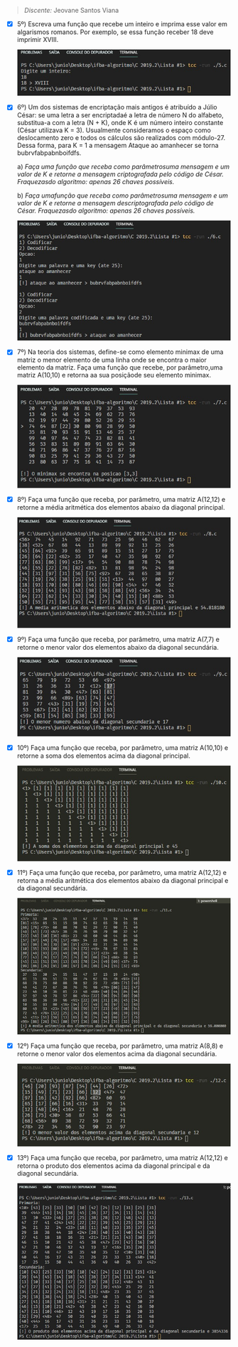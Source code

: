 > _Discente:_ Jeovane Santos Viana

- [x] 5º) Escreva uma função que recebe um inteiro e imprima esse valor em algarismos romanos. Por exemplo, se essa função receber 18 deve imprimir XVIII.

  ![5.c](resultados/5.jpg)

- [x] 6º) Um dos sistemas de encriptação mais antigos é atribuído a Júlio César: se uma letra a ser encriptadaé a letra de número N do alfabeto, substitua-a com a letra (N + K), onde K é um número inteiro constante (César utilizava K = 3). Usualmente consideramos o espaço como deslocamento zero e todos os cálculos são realizados com módulo-27. Dessa forma, para K = 1 a mensagem Ataque ao amanhecer se torna bubrvfabpabnboifdfs.

  a) _Faça uma função que receba como parâmetrosuma mensagem e um valor de K e retorne a mensagem criptografada pelo código de César. Fraquezasdo algoritmo: apenas 26 chaves possíveis._

  b) _Faça umafunção que receba como parâmetrosuma mensagem e um valor de K e retorne a mensagem descriptografada pelo código de César. Fraquezasdo algoritmo: apenas 26 chaves possíveis._

  ![6.c](resultados/6.jpg)
 
- [x] 7º) Na teoria dos sistemas, define-se como elemento minimax de uma matriz o menor elemento de uma linha onde se encontra o maior elemento da matriz. Faça uma função que recebe, por parâmetro,uma matriz A(10,10) e retorna aa sua posiçãode seu elemento minimax.

  ![7.c](resultados/7.jpg)

- [x] 8º) Faça uma função que receba, por parâmetro, uma matriz A(12,12) e retorne a média aritmética dos elementos abaixo da diagonal principal.

  ![8.c](resultados/8.jpg)

- [x] 9º) Faça uma função que receba, por parâmetro, uma matriz A(7,7) e retorne o menor valor dos elementos abaixo da diagonal secundária.

  ![9.c](resultados/9.jpg)

- [x] 10º) Faça uma função que receba, por parâmetro, uma matriz A(10,10) e retorne a soma dos elementos acima da diagonal principal.

  ![10.c](resultados/10.jpg)

- [x] 11º) Faça uma função que receba, por parâmetro, uma matriz A(12,12) e retorna a média aritmética dos elementos abaixo da diagonal principal e da diagonal secundária.

  ![11.c](resultados/11.jpg)

- [x] 12º) Faça uma função que receba, por parâmetro, uma matriz A(8,8) e retorne o menor valor dos elementos acima da diagonal secundária.

  ![12.c](resultados/12.jpg)

- [x] 13º) Faça uma função que receba, por parâmetro, uma matriz A(12,12) e retorna o produto dos elementos acima da diagonal principal e da diagonal secundária.

  ![13.c](resultados/13.jpg)